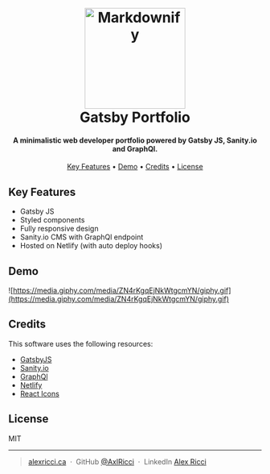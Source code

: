 <h1 align="center">
  <br>
  <img src="https://www.flaticon.com/svg/static/icons/svg/3595/3595030.svg" alt="Markdownify" width="200">
  <br>
  Gatsby Portfolio
  <br>
</h1>

<h4 align="center">A minimalistic web developer portfolio powered by Gatsby JS, Sanity.io and GraphQl.</h4>

<p align="center">
  <a href="#key-features">Key Features</a> •
  <a href="#demo">Demo</a> •
  <a href="#credits">Credits</a> •
  <a href="#license">License</a>
</p>

## Key Features

* Gatsby JS
* Styled components
* Fully responsive design
* Sanity.io CMS with GraphQl endpoint
* Hosted on Netlify (with auto deploy hooks)

## Demo

![https://media.giphy.com/media/ZN4rKgqEjNkWtgcmYN/giphy.gif](https://media.giphy.com/media/ZN4rKgqEjNkWtgcmYN/giphy.gif)

## Credits

This software uses the following resources:

- [GatsbyJS](https://www.gatsbyjs.com/)
- [Sanity.io](https://www.sanity.io/)
- [GraphQl](https://graphql.org/)
- [Netlify](https://www.netlify.com/)
- [React Icons](https://react-icons.github.io/react-icons)


## License

MIT

---

> [alexricci.ca](https://www.alexricci.ca) &nbsp;&middot;&nbsp;
> GitHub [@AxlRicci](https://github.com/axlricci) &nbsp;&middot;&nbsp;
> LinkedIn [Alex Ricci](https://www.linkedin.com/in/alex-ricci-b347b619b)